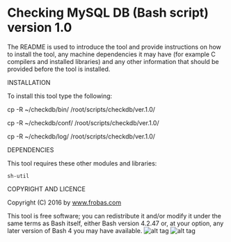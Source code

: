 Checking MySQL DB (Bash script) version 1.0
================================================================================

The README is used to introduce the tool and provide instructions on
how to install the tool, any machine dependencies it may have (for
example C compilers and installed libraries) and any other information
that should be provided before the tool is installed.

INSTALLATION

To install this tool type the following:

   cp -R ~/checkdb/bin/   /root/scripts/checkdb/ver.1.0/

   cp -R ~/checkdb/conf/  /root/scripts/checkdb/ver.1.0/

   cp -R ~/checkdb/log/   /root/scripts/checkdb/ver.1.0/


DEPENDENCIES

This tool requires these other modules and libraries:

  	sh-util

COPYRIGHT AND LICENCE

Copyright (C) 2016 by www.frobas.com

This tool is free software; you can redistribute it and/or modify
it under the same terms as Bash itself, either Bash version 4.2.47 or,
at your option, any later version of Bash 4 you may have available.
![alt tag](https://raw.githubusercontent.com/vroncevic/checkdb/master/bash_logo_255x113.png)
![alt tag](https://raw.githubusercontent.com/vroncevic/checkdb/master/linux_logo_327_215.jpg)
